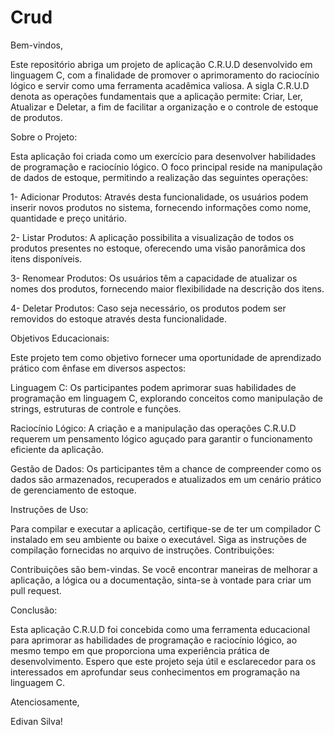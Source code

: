 # Crud
Bem-vindos,

Este repositório abriga um projeto de aplicação C.R.U.D desenvolvido em linguagem C, com a finalidade de promover o aprimoramento do raciocínio lógico e servir como uma ferramenta acadêmica valiosa. A sigla C.R.U.D denota as operações fundamentais que a aplicação permite: Criar, Ler, Atualizar e Deletar, a fim de facilitar a organização e o controle de estoque de produtos.

Sobre o Projeto:

Esta aplicação foi criada como um exercício para desenvolver habilidades de programação e raciocínio lógico. O foco principal reside na manipulação de dados de estoque, permitindo a realização das seguintes operações:

1- Adicionar Produtos: Através desta funcionalidade, os usuários podem inserir novos produtos no sistema, fornecendo informações como nome, quantidade e preço unitário.

2- Listar Produtos: A aplicação possibilita a visualização de todos os produtos presentes no estoque, oferecendo uma visão panorâmica dos itens disponíveis.

3- Renomear Produtos: Os usuários têm a capacidade de atualizar os nomes dos produtos, fornecendo maior flexibilidade na descrição dos itens.

4- Deletar Produtos: Caso seja necessário, os produtos podem ser removidos do estoque através desta funcionalidade.

Objetivos Educacionais:

Este projeto tem como objetivo fornecer uma oportunidade de aprendizado prático com ênfase em diversos aspectos:

Linguagem C: Os participantes podem aprimorar suas habilidades de programação em linguagem C, explorando conceitos como manipulação de strings, estruturas de controle e funções.

Raciocínio Lógico: A criação e a manipulação das operações C.R.U.D requerem um pensamento lógico aguçado para garantir o funcionamento eficiente da aplicação.

Gestão de Dados: Os participantes têm a chance de compreender como os dados são armazenados, recuperados e atualizados em um cenário prático de gerenciamento de estoque.

Instruções de Uso:

Para compilar e executar a aplicação, certifique-se de ter um compilador C instalado em seu ambiente ou baixe o executável.
Siga as instruções de compilação fornecidas no arquivo de instruções.
Contribuições:

Contribuições são bem-vindas. Se você encontrar maneiras de melhorar a aplicação, a lógica ou a documentação, sinta-se à vontade para criar um pull request.

Conclusão:

Esta aplicação C.R.U.D foi concebida como uma ferramenta educacional para aprimorar as habilidades de programação e raciocínio lógico, ao mesmo tempo em que proporciona uma experiência prática de desenvolvimento. Espero que este projeto seja útil e esclarecedor para os interessados em aprofundar seus conhecimentos em programação na linguagem C.

Atenciosamente,

Edivan Silva!
